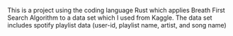 This is a project using the coding language Rust which applies Breath First Search Algorithm to a data set which I used from Kaggle. 
The data set includes spotify playlist data (user-id, playlist name, artist, and song name)
